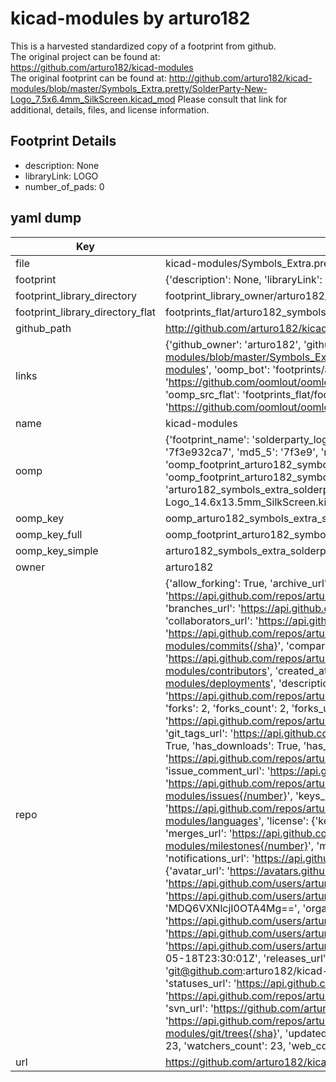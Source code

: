 # kicad-modules by arturo182  
This is a harvested standardized copy of a footprint from github.  
The original project can be found at:  
https://github.com/arturo182/kicad-modules  
The original footprint can be found at:
http://github.com/arturo182/kicad-modules/blob/master/Symbols_Extra.pretty/SolderParty-New-Logo_7.5x6.4mm_SilkScreen.kicad_mod
Please consult that link for additional, details, files, and license information.  
## Footprint Details
* description: None  
* libraryLink: LOGO  
* number_of_pads: 0  
## yaml dump  
| Key | Value |  
| --- | --- |  
| file | kicad-modules/Symbols_Extra.pretty/SolderParty-Logo_14.6x13.5mm_SilkScreen.kicad_mod |  
| footprint | {'description': None, 'libraryLink': 'LOGO', 'number_of_pads': 0} |  
| footprint_library_directory | footprint_library_owner/arturo182_kicad-modules |  
| footprint_library_directory_flat | footprints_flat/arturo182_symbols_extra_solderparty_logo_14_6x13_5mm_silkscreen/working |  
| github_path | http://github.com/arturo182/kicad-modules/blob/master/Symbols_Extra.pretty/SolderParty-Logo_14.6x13.5mm_SilkScreen.kicad_mod |  
| links | {'github_owner': 'arturo182', 'github_repo_name': 'kicad-modules', 'github_src': 'http://github.com/arturo182/kicad-modules/blob/master/Symbols_Extra.pretty/SolderParty-New-Logo_7.5x6.4mm_SilkScreen.kicad_mod', 'github_src_repo': 'https://github.com/arturo182/kicad-modules', 'oomp_bot': 'footprints/arturo182_symbols_extra_solderparty_logo_14_6x13_5mm_silkscreen/working', 'oomp_bot_github': 'https://github.com/oomlout/oomlout_oomp_footprint_bot/tree/main/footprints/arturo182_symbols_extra_solderparty_logo_14_6x13_5mm_silkscreen/working', 'oomp_src_flat': 'footprints_flat/footprints_flat/arturo182_symbols_extra_solderparty_logo_14_6x13_5mm_silkscreen/working', 'oomp_src_flat_github': 'https://github.com/oomlout/oomlout_oomp_footprint_src/tree/main/footprints_flat/arturo182_symbols_extra_solderparty_logo_14_6x13_5mm_silkscreen/working'} |  
| name | kicad-modules |  
| oomp | {'footprint_name': 'solderparty_logo_14_6x13_5mm_silkscreen', 'library_name': 'symbols_extra', 'md5': '7f3e932ca7178e93f03018c9a99890ec', 'md5_10': '7f3e932ca7', 'md5_5': '7f3e9', 'md5_6': '7f3e93', 'oomp_key': 'oomp_arturo182_symbols_extra_solderparty_logo_14_6x13_5mm_silkscreen', 'oomp_key_extra': 'oomp_footprint_arturo182_symbols_extra_solderparty_logo_14_6x13_5mm_silkscreen', 'oomp_key_full': 'oomp_footprint_arturo182_symbols_extra_solderparty_logo_14_6x13_5mm_silkscreen_7f3e93', 'oomp_key_simple': 'arturo182_symbols_extra_solderparty_logo_14_6x13_5mm_silkscreen', 'original_filename': 'kicad-modules/Symbols_Extra.pretty/SolderParty-Logo_14.6x13.5mm_SilkScreen.kicad_mod', 'owner_name': 'arturo182'} |  
| oomp_key | oomp_arturo182_symbols_extra_solderparty_logo_14_6x13_5mm_silkscreen |  
| oomp_key_full | oomp_footprint_arturo182_symbols_extra_solderparty_logo_14_6x13_5mm_silkscreen |  
| oomp_key_simple | arturo182_symbols_extra_solderparty_logo_14_6x13_5mm_silkscreen |  
| owner | arturo182 |  
| repo | {'allow_forking': True, 'archive_url': 'https://api.github.com/repos/arturo182/kicad-modules/{archive_format}{/ref}', 'archived': False, 'assignees_url': 'https://api.github.com/repos/arturo182/kicad-modules/assignees{/user}', 'blobs_url': 'https://api.github.com/repos/arturo182/kicad-modules/git/blobs{/sha}', 'branches_url': 'https://api.github.com/repos/arturo182/kicad-modules/branches{/branch}', 'clone_url': 'https://github.com/arturo182/kicad-modules.git', 'collaborators_url': 'https://api.github.com/repos/arturo182/kicad-modules/collaborators{/collaborator}', 'comments_url': 'https://api.github.com/repos/arturo182/kicad-modules/comments{/number}', 'commits_url': 'https://api.github.com/repos/arturo182/kicad-modules/commits{/sha}', 'compare_url': 'https://api.github.com/repos/arturo182/kicad-modules/compare/{base}...{head}', 'contents_url': 'https://api.github.com/repos/arturo182/kicad-modules/contents/{+path}', 'contributors_url': 'https://api.github.com/repos/arturo182/kicad-modules/contributors', 'created_at': '2019-03-24T21:03:47Z', 'default_branch': 'master', 'deployments_url': 'https://api.github.com/repos/arturo182/kicad-modules/deployments', 'description': 'A repository with all my custom footprints and 3d models for KiCad', 'disabled': False, 'downloads_url': 'https://api.github.com/repos/arturo182/kicad-modules/downloads', 'events_url': 'https://api.github.com/repos/arturo182/kicad-modules/events', 'fork': False, 'forks': 2, 'forks_count': 2, 'forks_url': 'https://api.github.com/repos/arturo182/kicad-modules/forks', 'full_name': 'arturo182/kicad-modules', 'git_commits_url': 'https://api.github.com/repos/arturo182/kicad-modules/git/commits{/sha}', 'git_refs_url': 'https://api.github.com/repos/arturo182/kicad-modules/git/refs{/sha}', 'git_tags_url': 'https://api.github.com/repos/arturo182/kicad-modules/git/tags{/sha}', 'git_url': 'git://github.com/arturo182/kicad-modules.git', 'has_discussions': True, 'has_downloads': True, 'has_issues': True, 'has_pages': False, 'has_projects': True, 'has_wiki': True, 'homepage': None, 'hooks_url': 'https://api.github.com/repos/arturo182/kicad-modules/hooks', 'html_url': 'https://github.com/arturo182/kicad-modules', 'id': 177469139, 'is_template': False, 'issue_comment_url': 'https://api.github.com/repos/arturo182/kicad-modules/issues/comments{/number}', 'issue_events_url': 'https://api.github.com/repos/arturo182/kicad-modules/issues/events{/number}', 'issues_url': 'https://api.github.com/repos/arturo182/kicad-modules/issues{/number}', 'keys_url': 'https://api.github.com/repos/arturo182/kicad-modules/keys{/key_id}', 'labels_url': 'https://api.github.com/repos/arturo182/kicad-modules/labels{/name}', 'language': None, 'languages_url': 'https://api.github.com/repos/arturo182/kicad-modules/languages', 'license': {'key': 'mit', 'name': 'MIT License', 'node_id': 'MDc6TGljZW5zZTEz', 'spdx_id': 'MIT', 'url': 'https://api.github.com/licenses/mit'}, 'merges_url': 'https://api.github.com/repos/arturo182/kicad-modules/merges', 'milestones_url': 'https://api.github.com/repos/arturo182/kicad-modules/milestones{/number}', 'mirror_url': None, 'name': 'kicad-modules', 'network_count': 2, 'node_id': 'MDEwOlJlcG9zaXRvcnkxNzc0NjkxMzk=', 'notifications_url': 'https://api.github.com/repos/arturo182/kicad-modules/notifications{?since,all,participating}', 'open_issues': 0, 'open_issues_count': 0, 'owner': {'avatar_url': 'https://avatars.githubusercontent.com/u/249082?v=4', 'events_url': 'https://api.github.com/users/arturo182/events{/privacy}', 'followers_url': 'https://api.github.com/users/arturo182/followers', 'following_url': 'https://api.github.com/users/arturo182/following{/other_user}', 'gists_url': 'https://api.github.com/users/arturo182/gists{/gist_id}', 'gravatar_id': '', 'html_url': 'https://github.com/arturo182', 'id': 249082, 'login': 'arturo182', 'node_id': 'MDQ6VXNlcjI0OTA4Mg==', 'organizations_url': 'https://api.github.com/users/arturo182/orgs', 'received_events_url': 'https://api.github.com/users/arturo182/received_events', 'repos_url': 'https://api.github.com/users/arturo182/repos', 'site_admin': False, 'starred_url': 'https://api.github.com/users/arturo182/starred{/owner}{/repo}', 'subscriptions_url': 'https://api.github.com/users/arturo182/subscriptions', 'type': 'User', 'url': 'https://api.github.com/users/arturo182'}, 'private': False, 'pulls_url': 'https://api.github.com/repos/arturo182/kicad-modules/pulls{/number}', 'pushed_at': '2023-05-18T23:30:01Z', 'releases_url': 'https://api.github.com/repos/arturo182/kicad-modules/releases{/id}', 'size': 34164, 'ssh_url': 'git@github.com:arturo182/kicad-modules.git', 'stargazers_count': 23, 'stargazers_url': 'https://api.github.com/repos/arturo182/kicad-modules/stargazers', 'statuses_url': 'https://api.github.com/repos/arturo182/kicad-modules/statuses/{sha}', 'subscribers_count': 4, 'subscribers_url': 'https://api.github.com/repos/arturo182/kicad-modules/subscribers', 'subscription_url': 'https://api.github.com/repos/arturo182/kicad-modules/subscription', 'svn_url': 'https://github.com/arturo182/kicad-modules', 'tags_url': 'https://api.github.com/repos/arturo182/kicad-modules/tags', 'teams_url': 'https://api.github.com/repos/arturo182/kicad-modules/teams', 'temp_clone_token': None, 'topics': [], 'trees_url': 'https://api.github.com/repos/arturo182/kicad-modules/git/trees{/sha}', 'updated_at': '2023-06-14T22:18:18Z', 'url': 'https://api.github.com/repos/arturo182/kicad-modules', 'visibility': 'public', 'watchers': 23, 'watchers_count': 23, 'web_commit_signoff_required': False} |  
| url | https://github.com/arturo182/kicad-modules |  

